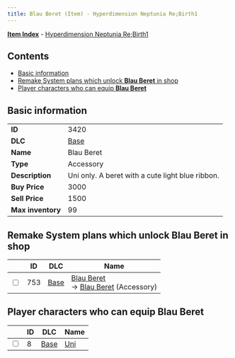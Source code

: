 ```yaml
---
title: Blau Beret (Item) - Hyperdimension Neptunia Re;Birth1
---
```


[**Item Index**](/neptunia/rb1/item/index.html) - [Hyperdimension Neptunia Re;Birth1](/neptunia/rb1)

## Contents

- [Basic information](#basic-information)
- [Remake System plans which unlock **Blau Beret** in shop](#remake-system-plans-which-unlock-blau-beret-in-shop)
- [Player characters who can equip **Blau Beret**](#player-characters-who-can-equip-blau-beret)

## Basic information

|   |   |
| -- | -- |
| **ID** | 3420 |
| **DLC** | [Base](/neptunia/rb1/dlc/1-base.html) |
| **Name** | Blau Beret |
| **Type** | Accessory |
| **Description** | Uni only. A beret with a cute light blue ribbon. |
| **Buy Price** | 3000 |
| **Sell Price** | 1500 |
| **Max inventory** | 99 |


## Remake System plans which unlock **Blau Beret** in shop

|    | ID | DLC | Name |
| -- | -- | --- | ---- |
| <input type="checkbox" id="rb1-remake-1-753" class="trackbox" /> | 753 | [Base](/neptunia/rb1/dlc/1-base.html) | [Blau Beret](/neptunia/rb1/remake/1-753-blau-beret.html)<br /> → [Blau Beret](/neptunia/rb1/item/1-3420-blau-beret.html) (Accessory) |


## Player characters who can equip **Blau Beret**

|    | ID | DLC | Name |
| -- | -- | --- | ---- |
| <input type="checkbox" id="rb1-player-1-8" class="trackbox" /> | 8 | [Base](/neptunia/rb1/dlc/1-base.html) | [Uni](/neptunia/rb1/player/1-8-uni.html) |
